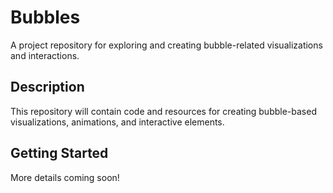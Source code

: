 # Bubbles

A project repository for exploring and creating bubble-related visualizations and interactions.

## Description

This repository will contain code and resources for creating bubble-based visualizations, animations, and interactive elements.

## Getting Started

More details coming soon!
